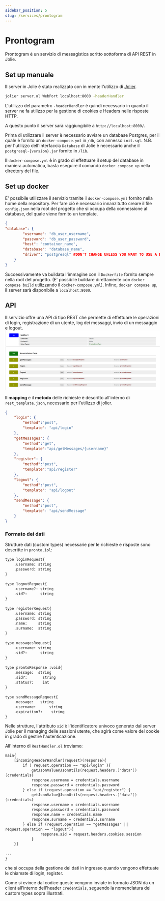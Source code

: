 ```yaml
---
sidebar_position: 5
slug: /services/prontogram
---
```



# Prontogram
Prontogram è un servizio di messagistica scritto sottoforma di API REST in Jolie.

## Set up manuale
Il server in Jolie è stato realizzato con in mente l'utilizzo di [Jolier](https://docs.jolie-lang.org/v1.11.x/language-tools-and-standard-library/rest/jolier/index.html).
```bash
jolier server.ol WebPort localhost:8000 -headerHandler
```
L'utilizzo del parametro ```-headerHandler``` è quindi necessario in quanto il server ne fa utilizzo per la gestione di cookies e Headers nelle risposte HTTP.

A questo punto il server sarà raggiungibile a ```http://localhost:8000/```.

Prima di utilizzare il server è necessario avviare un database Postgres, per il quale è fornito un ```docker-compose.yml``` in ```/db```, con annesso ```init.sql```.
N.B. per l'utilizzo dell'interfaccia ```Database``` di Jolie è necessario anche il ```postgresql-{version}.jar``` fornito in ```/lib```.

Il ```docker-compose.yml``` è in grado di effettuare il setup del database in maniera automatica, basta eseguire il comando ```docker compose up``` nella directory del file.

## Set up docker
E' possibile utilizzare il servizio tramite il ```docker-compose.yml``` fornito nella home della repository.
Per fare ciò è necessario innanzitutto creare il file ```config.json``` nella root del progetto che si occupa della connessione al database, del quale viene fornito un template.
```JSON
{
"database": {
        "username": "db_user_username",
        "password": "db_user_password",
        "host": "container_name",
        "database": "database_name",
        "driver": "postgresql" #DON'T CHANGE UNLESS YOU WANT TO USE A DIFFERENT DATABASE
    }
}
```
Successivamente va buildata l'immagine con il ```Dockerfile``` fornito sempre nella root del progetto. (E' possibile buildare direttamente con ```docker compose build``` utilizzando il ```docker-compose.yml```).
Infine, ```docker compose up```, il server sarà disponibile a ```localhost:8000```.


## API
Il servizio offre una API di tipo REST che permette di effettuare le operazioni di login, registrazione di un utente, log dei messaggi, invio di un messaggio e logout.
![Prontogram routes](/img/prontogram_recap.png)

Il **mapping** e il **metodo** delle richieste è descritto all'interno di ```rest_template.json```, necessario per l'utilizzo di jolier.
```json
{
    "login": {
        "method":"post",
        "template": "api/login"
    },
    "getMessages": {
        "method":"get",
        "template":"api/getMessages/{username}"
    },
    "register": {
        "method":"post",
        "template":"api/register"
    },
    "logout": {
        "method":"post",
        "template": "api/logout"
    },
    "sendMessage": {
        "method":"post",
        "template": "api/sendMessage"
    }
}
```

### Formato dei dati
Strutture dati (custom types) necessarie per le richieste e risposte sono descritte in ```pronto.iol```:
```jolie
type loginRequest{
    .username: string
    .password: string
}

type logoutRequest{
    .username?: string
    .sid?:      string
}

type registerRequest{
    .username: string
    .password: string
    .name:     string
    .surname:  string
}

type messagesRequest{
    .username: string
    .sid?:      string
}

type prontoResponse :void{
    .message:  string
    .sid?:       string
    .status?:    int
}

type sendMessageRequest{
    .message:   string
    .username:      string
    .expiration?:    string
}
```
Nelle strutture, l'attributo ```sid``` è l'identificatore univoco generato dal server Jolie per il managing delle sessioni utente, che agirà come valore del cookie in grado di gestire l'autenticazione.

All'interno di ```RestHandler.ol``` troviamo:

```jolie
main{
    [incomingHeaderHandler(request)(response){
        if ( request.operation == "api/login" ){
            getJsonValue@JsonUtils(request.headers.("data"))(credentials)
            response.username = credentials.username
            response.password = credentials.password
        } else if (request.operation == "api/register") {
            getJsonValue@JsonUtils(request.headers.("data"))(credentials)
            response.username = credentials.username
            response.password = credentials.password
            response.name = credentials.name
            response.surname = credentials.surname
        } else if (request.operation == "getMessages" || request.operation == "logout"){
                response.sid = request.headers.cookies.session
            }
    }]

...
}
```
che si occupa della gestione dei dati in ingresso quando vengono effettuate le chiamate di login, register. 

Come si evince dal codice queste vengono inviate in formato JSON da un client all'interno dell'header ```credentials```, seguendo la nomenclatura dei custom types sopra illustrati.